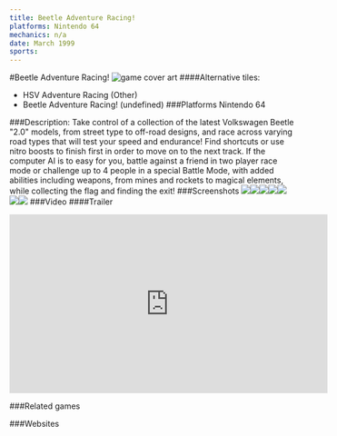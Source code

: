 ```yaml
---
title: Beetle Adventure Racing!
platforms: Nintendo 64
mechanics: n/a
date: March 1999
sports: 
---
```

#Beetle Adventure Racing!
![game cover art](//images.igdb.com/igdb/image/upload/t_cover_big/l2ysxkrswi6ghntoxsvz.jpg "Logo Title Text 1")
####Alternative tiles:
* HSV Adventure Racing (Other)
* Beetle Adventure Racing! (undefined)
###Platforms
Nintendo 64

###Description:
Take control of a collection of the latest Volkswagen Beetle "2.0" models, from street type to off-road designs, and race across varying road types that will test your speed and endurance! 
Find shortcuts or use nitro boosts to finish first in order to move on to the next track. If the computer AI is to easy for you, battle against a friend in two player race mode or challenge up to 4 people in a special Battle Mode, with added abilities including weapons, from mines and rockets to magical elements, while collecting the flag and finding the exit!
###Screenshots
<a target="_blank" href="//images.igdb.com/igdb/image/upload/t_cover_big/bxw8stypwboxx017pavw.jpg"><img src="//images.igdb.com/igdb/image/upload/t_thumb/bxw8stypwboxx017pavw.jpg"/></a><a target="_blank" href="//images.igdb.com/igdb/image/upload/t_cover_big/cgbk0hy2601apooggwbu.jpg"><img src="//images.igdb.com/igdb/image/upload/t_thumb/cgbk0hy2601apooggwbu.jpg"/></a><a target="_blank" href="//images.igdb.com/igdb/image/upload/t_cover_big/hbs5xef5ehfc6ofsqxax.jpg"><img src="//images.igdb.com/igdb/image/upload/t_thumb/hbs5xef5ehfc6ofsqxax.jpg"/></a><a target="_blank" href="//images.igdb.com/igdb/image/upload/t_cover_big/wkdpfcheunnb2cvuzqlq.jpg"><img src="//images.igdb.com/igdb/image/upload/t_thumb/wkdpfcheunnb2cvuzqlq.jpg"/></a><a target="_blank" href="//images.igdb.com/igdb/image/upload/t_cover_big/h0eogidm7rv58djeze9e.jpg"><img src="//images.igdb.com/igdb/image/upload/t_thumb/h0eogidm7rv58djeze9e.jpg"/></a><a target="_blank" href="//images.igdb.com/igdb/image/upload/t_cover_big/cvzeleo6ow8ftt5zzcmt.jpg"><img src="//images.igdb.com/igdb/image/upload/t_thumb/cvzeleo6ow8ftt5zzcmt.jpg"/></a><a target="_blank" href="//images.igdb.com/igdb/image/upload/t_cover_big/cipnsqwgcbxxaegjytfx.jpg"><img src="//images.igdb.com/igdb/image/upload/t_thumb/cipnsqwgcbxxaegjytfx.jpg"/></a>
###Video
####Trailer

<iframe width="560" height="315" src="https://www.youtube.com/embed/pUaYkDMrIIQ" frameborder="0" allowfullscreen></iframe>

###Related games

###Websites


